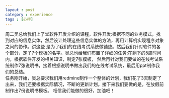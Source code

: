 ```yaml
---
layout : post
category : experience
tags : [心得]
---
```

  周二吴总给我们上了堂软件开发介绍的课程，软件开发:根据不同的业务模式，找到对应的信息实体，然后设计处理这些信息实体的方法，再用计算机实现程序对象之间的协作。讲这些
是为了我们的在线考试系统做铺垫。然后我们针对软件的各个部分，定了7个模板的名字。吴总也给我们布置了详细的任务:在剩下的5周时间内，根据软件开发的相关知识，制定7张模板，
然后再针对我们要做的在线考试系统制作7张说明书，接着根据说明书做出我们的在线考试系统，最后用ppt制作我们的总结。		
  任务刚开始，吴总要求我们用redmine制作一个整体的计划，我们花了3天制定了出来，我们还要根据实际情况，不断的更新计划。接下来我们要做的是，在放假前制作出7份说明书模板。
相信我们能做的很好，加油吧！